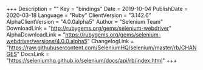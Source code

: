+++
Description = ""
Key = "bindings"
Date = 2019-10-04
PublishDate = 2020-03-18
Language = "Ruby"
ClientVersion = "3.142.6"
AlphaClientVersion = "4.0.0alpha5"
Author = "Selenium Team"
DownloadLink = "http://rubygems.org/gems/selenium-webdriver"
AlphaDownloadLink = "https://rubygems.org/gems/selenium-webdriver/versions/4.0.0.alpha5"
ChangelogLink = "https://raw.githubusercontent.com/SeleniumHQ/selenium/master/rb/CHANGES"
DocsLink = "https://seleniumhq.github.io/selenium/docs/api/rb/index.html"
+++
